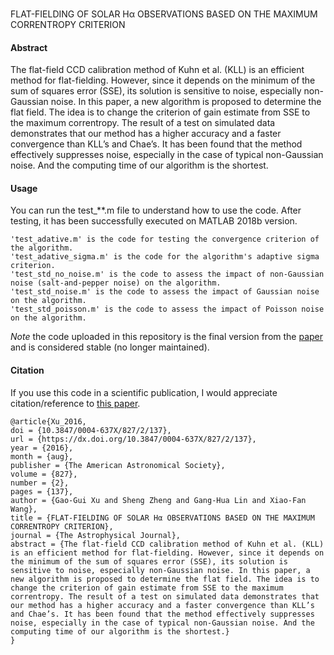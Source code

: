 ### 
FLAT-FIELDING OF SOLAR Hα OBSERVATIONS BASED ON THE MAXIMUM CORRENTROPY CRITERION

#### Abstract
The flat-field CCD calibration method of Kuhn et al. (KLL) is an efficient method for flat-fielding. However, since
it depends on the minimum of the sum of squares error (SSE), its solution is sensitive to noise, especially non-
Gaussian noise. In this paper, a new algorithm is proposed to determine the flat field. The idea is to change the
criterion of gain estimate from SSE to the maximum correntropy. The result of a test on simulated data
demonstrates that our method has a higher accuracy and a faster convergence than KLL’s and Chae’s. It has been
found that the method effectively suppresses noise, especially in the case of typical non-Gaussian noise. And the
computing time of our algorithm is the shortest.


#### Usage
You can run the test_**.m file to understand how to use the code. After testing, it has been successfully executed on MATLAB 2018b version.
```angular2html
'test_adative.m' is the code for testing the convergence criterion of the algorithm.
'test_adative_sigma.m' is the code for the algorithm's adaptive sigma criterion.
'test_std_no_noise.m' is the code to assess the impact of non-Gaussian noise (salt-and-pepper noise) on the algorithm.
'test_std_noise.m' is the code to assess the impact of Gaussian noise on the algorithm.
'test_std_poisson.m' is the code to assess the impact of Poisson noise on the algorithm.
```
*Note* the code uploaded in this repository is the final version from the [paper](https://iopscience.iop.org/article/10.3847/0004-637X/827/2/137) and is considered stable (no longer maintained).


#### Citation
If you use this code in a scientific publication, I would appreciate citation/reference to [this paper](https://iopscience.iop.org/article/10.3847/0004-637X/827/2/137).
```
@article{Xu_2016,
doi = {10.3847/0004-637X/827/2/137},
url = {https://dx.doi.org/10.3847/0004-637X/827/2/137},
year = {2016},
month = {aug},
publisher = {The American Astronomical Society},
volume = {827},
number = {2},
pages = {137},
author = {Gao-Gui Xu and Sheng Zheng and Gang-Hua Lin and Xiao-Fan Wang},
title = {FLAT-FIELDING OF SOLAR Hα OBSERVATIONS BASED ON THE MAXIMUM CORRENTROPY CRITERION},
journal = {The Astrophysical Journal},
abstract = {The flat-field CCD calibration method of Kuhn et al. (KLL) is an efficient method for flat-fielding. However, since it depends on the minimum of the sum of squares error (SSE), its solution is sensitive to noise, especially non-Gaussian noise. In this paper, a new algorithm is proposed to determine the flat field. The idea is to change the criterion of gain estimate from SSE to the maximum correntropy. The result of a test on simulated data demonstrates that our method has a higher accuracy and a faster convergence than KLL’s and Chae’s. It has been found that the method effectively suppresses noise, especially in the case of typical non-Gaussian noise. And the computing time of our algorithm is the shortest.}
}

```

